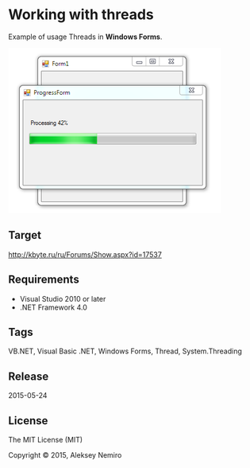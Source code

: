 ﻿# Working with threads

Example of usage Threads in **Windows Forms**.

![Preview](preview.png)

## Target

http://kbyte.ru/ru/Forums/Show.aspx?id=17537

## Requirements

* Visual Studio 2010 or later
* .NET Framework 4.0

## Tags 

VB.NET, Visual Basic .NET, Windows Forms, Thread, System.Threading

## Release

2015-05-24

## License

The MIT License (MIT)

Copyright © 2015, Aleksey Nemiro